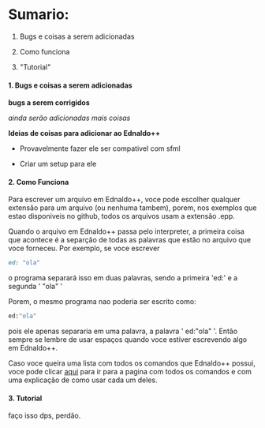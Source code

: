 # Sumario:

1.  Bugs e coisas a serem adicionadas

2.  Como funciona

3. "Tutorial"





#### 1. Bugs e coisas a serem adicionadas

**bugs a serem corrigidos**

*ainda serão adicionadas mais coisas*



**Ideias de coisas para adicionar ao Ednaldo++**

- Provavelmente fazer ele ser compativel com sfml

- Criar um setup para ele



#### 2. Como Funciona

Para escrever um arquivo em Ednaldo++, voce pode escolher qualquer extensão para um arquivo (ou nenhuma tambem), porem, nos exemplos que estao disponiveis no github, todos os arquivos usam a extensão .epp.

Quando o arquivo em Ednaldo++ passa pelo interpreter, a primeira coisa que acontece é a separção de todas as palavras que estão no arquivo que voce forneceu. Por exemplo, se voce escrever

```ruby
ed: "ola"
```

o programa separará isso em duas palavras, sendo a primeira 'ed:' e a segunda ' "ola" '

Porem, o mesmo programa nao poderia ser escrito como:

```ruby
ed:"ola"
```

pois ele apenas separaria em uma palavra, a palavra ' ed:"ola" '.
Então sempre se lembre de usar espaços quando voce estiver escrevendo algo em Ednaldo++.

Caso voce queira uma lista com todos os comandos que Ednaldo++ possui, voce pode clicar [aqui](Comandos.md) para ir para a pagina com todos os comandos e com uma explicação de como usar cada um deles.



#### 3. Tutorial

faço isso dps, perdão.
